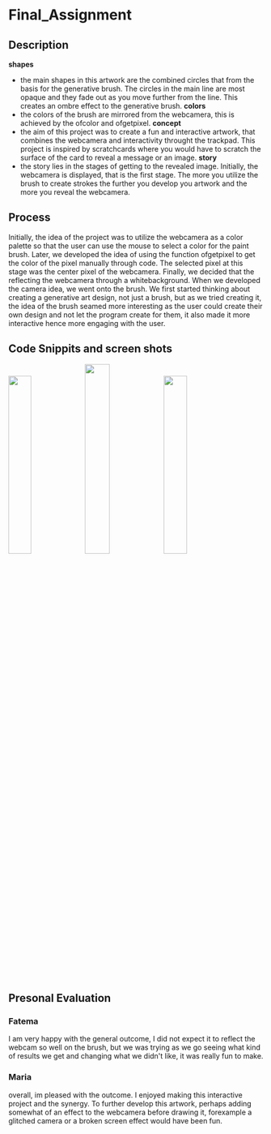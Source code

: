 # Final_Assignment
## Description
**shapes** 
- the main shapes in this artwork are the combined circles that from the basis for the generative brush. The circles in the main line are most opaque and they fade out as you move further from the line. This creates an ombre effect to the generative brush.
**colors**
- the colors of the brush are mirrored from the webcamera, this is achieved by the ofcolor and ofgetpixel.
**concept**
- the aim of this project was to create a fun and interactive artwork, that combines the webcamera and interactivity throught the trackpad. This project is inspired by scratchcards where you would have to scratch the surface of the card to reveal a message or an image.
**story**
- the story lies in the stages of getting to the revealed image. Initially, the webcamera is displayed, that is the first stage. The more you utilize the brush to create strokes the further you develop you artwork and the more you reveal the webcamera.

## Process
Initially, the idea of the project was to utilize the webcamera as a color palette so that the user can use the mouse to select a color for the paint brush. Later, we developed the idea of using the function ofgetpixel to get the color of the pixel manually through code. The selected pixel at this stage was the center pixel of the webcamera. Finally, we decided that the reflecting the webcamera through a whitebackground.
When we developed the camera idea, we went onto the brush. 
We first started thinking about creating a generative art design, not just a brush, but as we tried creating it, the idea of the brush seamed more interesting as the user could create their own design and not let the program create for them, it also made it more interactive hence more engaging with the user.

## Code Snippits and screen shots
<img src="https://user-images.githubusercontent.com/75119980/167426348-5ba7badb-afb6-41f8-86b9-94b712c08f1e.jpg" style="width:30%"><img src="https://user-images.githubusercontent.com/102983688/167426014-936103a0-c8ff-446d-8c4b-858d91c4cf1a.jpg" style="width:31%"><img src="https://user-images.githubusercontent.com/75119980/167426360-cde324f6-13d0-4461-bccb-5a17734a5f73.jpg" style="width:30%">

## Presonal Evaluation
### Fatema
I am very happy with the general outcome, I did not expect it to reflect the webcam so well on the brush, but we was trying as we go seeing what kind of results we get and changing what we didn't like, it was really fun to make.
### Maria
overall, im pleased with the outcome. I enjoyed making this interactive project and the synergy. To further develop this artwork, perhaps adding somewhat of an effect to the webcamera before drawing it, forexample a glitched camera or a broken screen effect would have been fun. 
